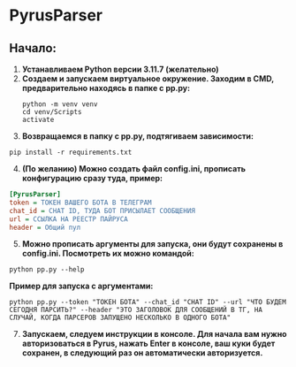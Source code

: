 # PyrusParser

## Начало:
1. **Устанавливаем Python версии 3.11.7 (желательно)**
2. **Создаем и запускаем виртуальное окружение. Заходим в CMD, предварительно находясь в папке с pp.py:**
   ```shell
   python -m venv venv
   cd venv/Scripts
   activate
   ```
3. **Возвращаемся в папку с pp.py, подтягиваем зависимости:**
  ```shell
  pip install -r requirements.txt
  ```
4. **(По желанию) Можно создать файл config.ini, прописать конфигурацию сразу туда, пример:**
  ```ini
  [PyrusParser]
  token = ТОКЕН ВАШЕГО БОТА В ТЕЛЕГРАМ
  chat_id = CHAT ID, ТУДА БОТ ПРИСЫЛАЕТ СООБЩЕНИЯ
  url = ССЫЛКА НА РЕЕСТР ПАЙРУСА
  header = Общий пул
  ```
5. **Можно прописать аргументы для запуска, они будут сохранены в config.ini. Посмотреть их можно командой:**
  ```shell
  python pp.py --help
  ```
  **Пример для запуска с аргументами:**
  ```shell
  python pp.py --token "ТОКЕН БОТА" --chat_id "CHAT ID" --url "ЧТО БУДЕМ СЕГОДНЯ ПАРСИТЬ?" --header "ЭТО ЗАГОЛОВОК ДЛЯ СООБЩЕНИЙ В ТГ, НА СЛУЧАЙ, КОГДА ПАРСЕРОВ ЗАПУЩЕНО НЕСКОЛЬКО В ОДНОГО БОТА"
  ```
7. **Запускаем, следуем инструкции в консоле. Для начала вам нужно авторизоваться в Pyrus, нажать Enter в консоле, ваш куки будет сохранен, в следующий раз он автоматически авторизуется.**
